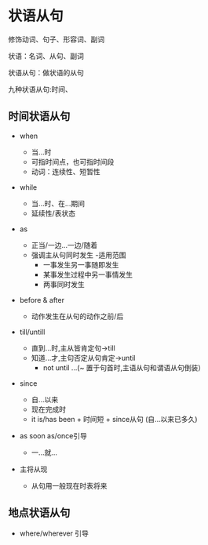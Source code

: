 状语从句
===

修饰动词、句子、形容词、副词

状语：名词、从句、副词

状语从句：做状语的从句

九种状语从句:时间、

时间状语从句
---

- when
  - 当...时
  - 可指时间点，也可指时间段
  - 动词：连续性、短暂性

- while
  - 当...时、在...期间
  - 延续性/表状态

-  as
   - 正当/一边...一边/随着
   - 强调主从句同时发生
   -适用范围
     - 一事发生另一事随即发生
     - 某事发生过程中另一事情发生
     - 两事同时发生

- before & after
  - 动作发生在从句的动作之前/后

- till/untill
   - 直到...时,主从皆肯定句->till
   - 知道...才,主句否定从句肯定->until
      - not until ...(~ 置于句首时,主语从句和谓语从句倒装）

- since
  - 自...以来
  - 现在完成时
  - it is/has been + 时间短 + since从句 (自...以来已多久)

- as soon as/once引导
  - 一...就...

- 主将从现
   - 从句用一般现在时表将来

地点状语从句
---
- where/wherever 引导

